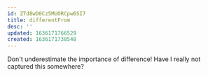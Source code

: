 ```yaml
---
id: ZTd8wD0Cz5MUORCpw6SI7
title: differentFrom
desc: ''
updated: 1636171766529
created: 1636171738548
---
```




Don't underestimate the importance of difference! Have I really not captured this somewhere?
